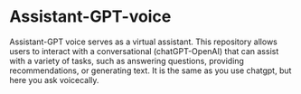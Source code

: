 # Assistant-GPT-voice
Assistant-GPT voice serves as a virtual assistant. This repository allows users to interact with a conversational (chatGPT-OpenAI) that can assist with a variety of tasks, such as answering questions, providing recommendations, or generating text. It is the same as you use chatgpt, but here you ask voicecally.
